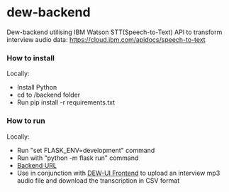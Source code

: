 # dew-backend

Dew-backend utilising IBM Watson STT(Speech-to-Text) API to transform interview audio data:
https://cloud.ibm.com/apidocs/speech-to-text

### How to install
Locally: 
- Install Python
- cd to /backend folder
- Run pip install -r requirements.txt
### How to run
Locally: 
- Run "set FLASK_ENV=development" command
- Run with "python -m flask run" command
- [Backend URL](http://localhost:5000)
- Use in conjunction with [DEW-UI Frontend](https://dew-ui.lmo02ivce3a.au-syd.codeengine.appdomain.cloud/) to upload an interview mp3 audio file and download the transcription in CSV format
